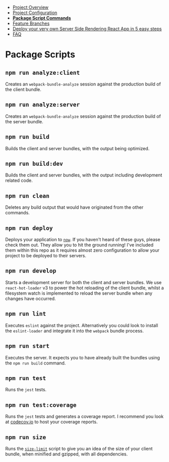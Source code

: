  - [Project Overview](/internal/docs/PROJECT_OVERVIEW.md)
 - [Project Configuration](/internal/docs/PROJECT_CONFIG.md)
 - __[Package Script Commands](/internal/docs/PKG_SCRIPTS.md)__
 - [Feature Branches](/internal/docs/FEATURE_BRANCHES.md)
 - [Deploy your very own Server Side Rendering React App in 5 easy steps](/internal/docs/DEPLOY_TO_NOW.md)
 - [FAQ](/internal/docs/FAQ.md)

# Package Scripts

## `npm run analyze:client`

Creates an `webpack-bundle-analyze` session against the production build of the client bundle.

## `npm run analyze:server`

Creates an `webpack-bundle-analyze` session against the production build of the server bundle.

## `npm run build`

Builds the client and server bundles, with the output being optimized.

## `npm run build:dev`

Builds the client and server bundles, with the output including development related code.

## `npm run clean`

Deletes any build output that would have originated from the other commands.

## `npm run deploy`

Deploys your application to [`now`](https://zeit.co/now). If you haven't heard of these guys, please check them out. They allow you to hit the ground running! I've included them within this repo as it requires almost zero configuration to allow your project to be deployed to their servers.

## `npm run develop`

Starts a development server for both the client and server bundles.  We use `react-hot-loader` v3 to power the hot reloading of the client bundle, whilst a filesystem watch is implemented to reload the server bundle when any changes have occurred.

## `npm run lint`

Executes `eslint` against the project. Alternatively you could look to install the `eslint-loader` and integrate it into the `webpack` bundle process.

## `npm run start`

Executes the server.  It expects you to have already built the bundles using the `npm run build` command.

## `npm run test`

Runs the `jest` tests.

## `npm run test:coverage`

Runs the `jest` tests and generates a coverage report. I recommend you look at [codecov.io](https://codecov.io) to host your coverage reports.

## `npm run size`

Runs the [`size-limit`](https://github.com/ai/size-limit) script to give you an idea of the size of your client bundle, when minified and gzipped, with all dependencies.
